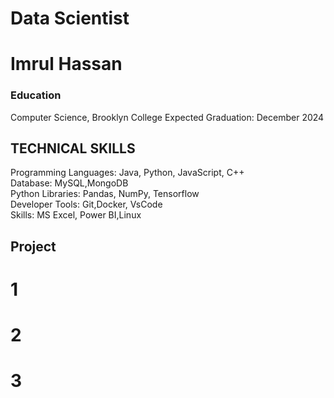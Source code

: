 # Data Scientist
# Imrul Hassan

### Education 
Computer Science, Brooklyn College Expected Graduation: December 2024

## TECHNICAL SKILLS
Programming Languages: Java, Python, JavaScript, C++                       
Database: MySQL,MongoDB                
Python Libraries: Pandas, NumPy, Tensorflow            
Developer Tools: Git,Docker, VsCode               
Skills: MS Excel, Power BI,Linux             

## Project
 # 1
 # 2
 # 3
